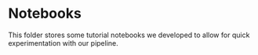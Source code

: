 # Notebooks

This folder stores some tutorial notebooks we developed to allow for quick experimentation with our pipeline.


